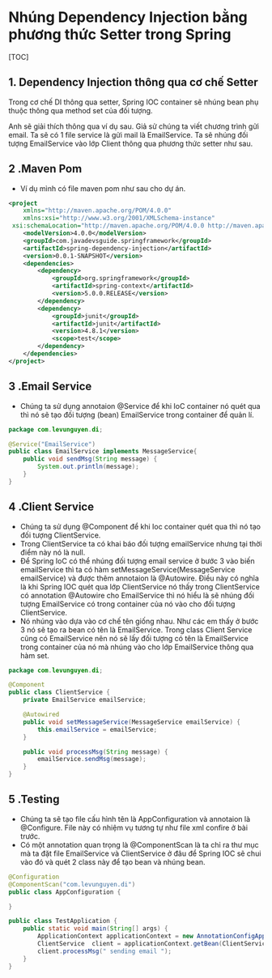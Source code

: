 # Nhúng Dependency Injection bằng phương thức Setter trong Spring

[TOC]

## 1. Dependency Injection thông qua cơ chế Setter 

Trong cơ chế DI thông qua setter, Spring IOC container sẽ nhúng bean phụ thuộc thông qua method set của đối tượng.

Anh sẽ giải thích thông qua ví dụ sau. Giả sử chúng ta viết chương trình gửi email. Ta sẽ có 1 file service là gửi mail là EmailService. Ta sẽ nhúng đối tượng EmailService vào lớp Client thông qua phương thức setter như sau.

## 2 .Maven Pom 

- Ví dụ mình có file maven pom như sau cho dự án.

```xml
<project
    xmlns="http://maven.apache.org/POM/4.0.0"
    xmlns:xsi="http://www.w3.org/2001/XMLSchema-instance"
 xsi:schemaLocation="http://maven.apache.org/POM/4.0.0 http://maven.apache.org/xsd/maven-4.0.0.xsd">
    <modelVersion>4.0.0</modelVersion>
    <groupId>com.javadevsguide.springframework</groupId>
    <artifactId>spring-dependency-injection</artifactId>
    <version>0.0.1-SNAPSHOT</version>
    <dependencies>
        <dependency>
            <groupId>org.springframework</groupId>
            <artifactId>spring-context</artifactId>
            <version>5.0.0.RELEASE</version>
        </dependency>
        <dependency>
            <groupId>junit</groupId>
            <artifactId>junit</artifactId>
            <version>4.8.1</version>
            <scope>test</scope>
        </dependency>
    </dependencies>
</project>
```

## 3 .Email Service 

- Chúng ta sử dụng annotaion @Service để khi IoC container nó quét qua thì nó sẽ tạo đối tượng (bean) EmailService trong container để quản lí.

```java
package com.levunguyen.di;

@Service("EmailService")
public class EmailService implements MessageService{
    public void sendMsg(String message) {
        System.out.println(message);
    }
}
```

## 4 .Client Service 

- Chúng ta sử dụng @Component để khi Ioc container quét qua thì nó tạo đối tượng ClientService.
- Trong ClientService ta có khai báo đối tượng emailService nhưng tại thời điểm này nó là null.
- Để Spring IoC có thể nhúng đối tượng email service ở bước 3 vào biến emailService thì ta có hàm setMessageService(MessageService emailService) và được thêm annotaion là @Autowire. Điều này có nghĩa là khi Spring IOC quét qua lớp ClientService nó thấy trong ClientService có annotation @Autowire cho EmailService thì nó hiểu là sẽ nhúng đối tượng EmailService có trong container của nó vào cho đối tượng ClientService.
- Nó nhúng vào dựa vào cơ chế tên giống nhau. Như các em thấy ở bước 3 nó sẽ tạo ra bean có tên là EmailService. Trong class Client Service cũng có EmailService nên nó sẽ lấy đối tượng có tên là EmailService trong container của nó mà nhúng vào cho lớp EmailService thông qua hàm set.

```java
package com.levunguyen.di;

@Component
public class ClientService {
    private EmailService emailService;

    @Autowired
    public void setMessageService(MessageService emailService) {
        this.emailService = emailService;
    }

    public void processMsg(String message) {
        emailService.sendMsg(message);
    }
}
```

## 5 .Testing

- Chúng ta sẽ tạo file cấu hình tên là AppConfiguration và annotaion là @Configure. File này có nhiệm vụ tương tự như file xml confire ở bài trước.
- Có một annotation quan trọng là @ComponentScan là ta chỉ ra thư mục mà ta đặt file EmailService và ClientService ở đâu để Spring IOC sẽ chui vào đó và quét 2 class này để tạo bean và nhúng bean.

```java
@Configuration
@ComponentScan("com.levunguyen.di")
public class AppConfiguration {

}
```

```java
public class TestApplication {
    public static void main(String[] args) {
        ApplicationContext applicationContext = new AnnotationConfigApplicationContext(AppConfiguration.class);
        ClientService  client = applicationContext.getBean(ClientService.class);
        client.processMsg(" sending email ");
    }
}
```

